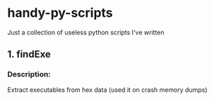 # handy-py-scripts
Just a collection of useless python scripts I've written

## 1. findExe
### Description:
Extract executables from hex data (used it on crash memory dumps)
